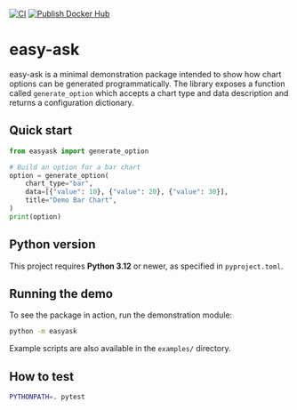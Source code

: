[![CI](https://github.com/Y-Square-T3/easyask/actions/workflows/ci.yml/badge.svg)](https://github.com/Y-Square-T3/easyask/actions/workflows/ci.yml)
[![Publish Docker Hub](https://github.com/Y-Square-T3/easyask/actions/workflows/publish-image.yml/badge.svg)](https://hub.docker.com/repository/docker/sheltonsuen/easyask/general)

# easy-ask

easy-ask is a minimal demonstration package intended to show how chart options can be generated programmatically. The
library exposes a function called `generate_option` which accepts a chart type and data description and returns a
configuration dictionary.

## Quick start

```python
from easyask import generate_option

# Build an option for a bar chart
option = generate_option(
    chart_type="bar",
    data=[{"value": 10}, {"value": 20}, {"value": 30}],
    title="Demo Bar Chart",
)
print(option)
```

## Python version

This project requires **Python 3.12** or newer, as specified in `pyproject.toml`.

## Running the demo

To see the package in action, run the demonstration module:

```bash
python -m easyask
```

Example scripts are also available in the `examples/` directory.

## How to test

```bash
PYTHONPATH=. pytest
```
